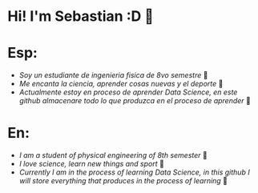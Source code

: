 # Hi! I'm Sebastian :D 🌱
# Esp:
* _Soy un estudiante de ingenieria fisica de 8vo semestre_ 🚀
* _Me encanta la ciencia, aprender cosas nuevas y el deporte_ 🏃
* _Actualmente estoy en proceso de aprender Data Science, en este github almacenare todo lo que produzca en el proceso de aprender_ 💚
# En:
* _I am a student of physical engineering of 8th semester_ 🚀
* _I love science, learn new things and sport_ 🏃 
* _Currently I am in the process of learning Data Science, in this github I will store everything that produces in the process of learning_ 💚
